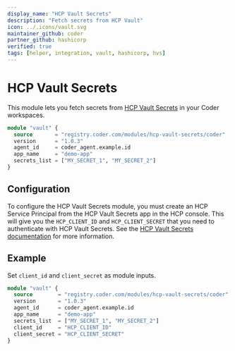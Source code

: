 ```yaml
---
display_name: "HCP Vault Secrets"
description: "Fetch secrets from HCP Vault"
icon: ../.icons/vault.svg
maintainer_github: coder
partner_github: hashicorp
verified: true
tags: [helper, integration, vault, hashicorp, hvs]
---
```


# HCP Vault Secrets

This module lets you fetch secrets from [HCP Vault Secrets](https://developer.hashicorp.com/hcp/docs/vault-secrets) in your Coder workspaces.

```tf
module "vault" {
  source       = "registry.coder.com/modules/hcp-vault-secrets/coder"
  version      = "1.0.3"
  agent_id     = coder_agent.example.id
  app_name     = "demo-app"
  secrets_list = ["MY_SECRET_1", "MY_SECRET_2"]
}
```

## Configuration

To configure the HCP Vault Secrets module, you must create an HCP Service Principal from the HCP Vault Secrets app in the HCP console. This will give you the `HCP_CLIENT_ID` and `HCP_CLIENT_SECRET` that you need to authenticate with HCP Vault Secrets. See the [HCP Vault Secrets documentation](https://developer.hashicorp.com/hcp/docs/vault-secrets) for more information.

## Example

Set `client_id` and `client_secret` as module inputs.

```tf
module "vault" {
  source        = "registry.coder.com/modules/hcp-vault-secrets/coder"
  version       = "1.0.3"
  agent_id      = coder_agent.example.id
  app_name      = "demo-app"
  secrets_list  = ["MY_SECRET_1", "MY_SECRET_2"]
  client_id     = "HCP_CLIENT_ID"
  client_secret = "HCP_CLIENT_SECRET"
}
```
